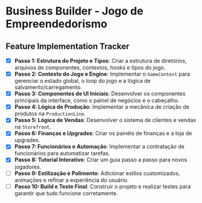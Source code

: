 # Business Builder - Jogo de Empreendedorismo

## Feature Implementation Tracker

- [x] **Passo 1: Estrutura do Projeto e Tipos**: Criar a estrutura de diretórios, arquivos de componentes, contextos, hooks e tipos do jogo.
- [x] **Passo 2: Contexto do Jogo e Engine**: Implementar o `GameContext` para gerenciar o estado global, o loop do jogo e a lógica de salvamento/carregamento.
- [x] **Passo 3: Componentes de UI Iniciais**: Desenvolver os componentes principais da interface, como o painel de negócios e o cabeçalho.
- [x] **Passo 4: Lógica de Produção**: Implementar a mecânica de criação de produtos na `ProductionLine`.
- [x] **Passo 5: Lógica de Vendas**: Desenvolver o sistema de clientes e vendas na `Storefront`.
- [x] **Passo 6: Finanças e Upgrades**: Criar os painéis de finanças e a loja de upgrades.
- [x] **Passo 7: Funcionários e Automação**: Implementar a contratação de funcionários para automatizar tarefas.
- [x] **Passo 8: Tutorial Interativo**: Criar um guia passo a passo para novos jogadores.
- [ ] **Passo 9: Estilização e Polimento**: Adicionar estilos customizados, animações e refinar a experiência do usuário.
- [ ] **Passo 10: Build e Teste Final**: Construir o projeto e realizar testes para garantir que tudo funcione corretamente.